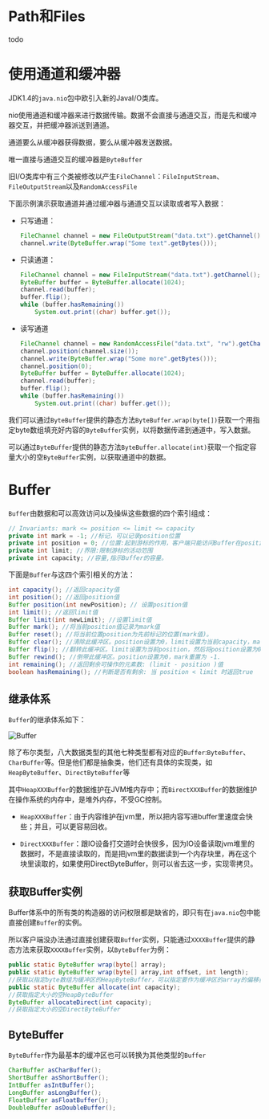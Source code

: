 # Path和Files

todo

# 使用通道和缓冲器

JDK1.4的`java.nio`包中欧引入新的JavaI/O类库。

nio使用通道和缓冲器来进行数据传输。数据不会直接与通道交互，而是先和缓冲器交互，并把缓冲器派送到通道。

通道要么从缓冲器获得数据，要么从缓冲器发送数据。

唯一直接与通道交互的缓冲器是`ByteBuffer`

旧I/O类库中有三个类被修改以产生`FileChannel`：`FileInputStream`、`FileOutputStream`以及`RandomAccessFile`

下面示例演示获取通道并通过缓冲器与通道交互以读取或者写入数据：

* 只写通道：

  ~~~java
  FileChannel channel = new FileOutputStream("data.txt").getChannel();
  channel.write(ByteBuffer.wrap("Some text".getBytes()));
  ~~~

* 只读通道：

  ~~~java
  FileChannel channel = new FileInputStream("data.txt").getChannel();
  ByteBuffer buffer = ByteBuffer.allocate(1024);
  channel.read(buffer);
  buffer.flip();
  while (buffer.hasRemaining())
      System.out.print((char) buffer.get());
  ~~~

* 读写通道

  ~~~java
  FileChannel channel = new RandomAccessFile("data.txt", "rw").getChannel();
  channel.position(channel.size());
  channel.write(ByteBuffer.wrap("Some more".getBytes()));
  channel.position(0);
  ByteBuffer buffer = ByteBuffer.allocate(1024);
  channel.read(buffer);
  buffer.flip();
  while (buffer.hasRemaining())
      System.out.print((char) buffer.get());
  ~~~

我们可以通过`ByteBuffer`提供的静态方法`ByteBuffer.wrap(byte[])`获取一个用指定byte数组填充好内容的`ByteBuffer`实例，以将数据传递到通道中，写入数据。

可以通过`ByteBuffer`提供的静态方法`ByteBuffer.allocate(int)`获取一个指定容量大小的空`ByteBuffer`实例，以获取通道中的数据。

# Buffer

`Buffer`由数据和可以高效访问以及操纵这些数据的四个索引组成：

~~~java
// Invariants: mark <= position <= limit <= capacity
private int mark = -1; //标记，可以记录position位置
private int position = 0; //位置:起到游标的作用，客户端只能访问Buffer在position处的数据
private int limit; //界限:限制游标的活动范围
private int capacity; //容量,指示Buffer的容量。
~~~

下面是`Buffer`与这四个索引相关的方法：

~~~java
int capacity(); //返回capacity值
int position(); //返回position值
Buffer position(int newPosition); // 设置position值
int limit(); //返回limit值
Buffer limit(int newLimit); //设置limit值
Buffer mark(); //将当前position值记录为mark值
Buffer reset(); //将当前位置position为先前标记的位置(mark值)。
Buffer clear(); //清除此缓冲区。position设置为0，limit设置为当前capacity，mark重置为-1。此方法不会真正删除Buffer存储的数据，而是通过重置索引，指示通道可以重新记录数据。只有当通道重新记录数据时，旧的记录才会被覆盖。
Buffer flip(); //翻转此缓冲区。limit设置为当前position，然后将position设置为0。mark重置为-1。此方法用于写入完数据后，准备从缓冲区读取数据。
Buffer rewind(); //倒带此缓冲区。position设置为0，mark重置为 -1.
int remaining(); //返回剩余可操作的元素数: (limit - position )值
boolean hasRemaining(); //判断是否有剩余: 当 position < limit 时返回true
~~~

## 继承体系

`Buffer`的继承体系如下：

![Buffer](https://gitee.com/wangziming707/note-pic/raw/master/img/Buffer.png)

除了布尔类型，八大数据类型的其他七种类型都有对应的`Buffer`:`ByteBuffer`、`CharBuffer`等。但是他们都是抽象类，他们还有具体的实现类，如`HeapByteBuffer`、`DirectByteBuffer`等

其中`HeapXXXBuffer`的数据维护在JVM堆内存中；而`BirectXXXBuffer`的数据维护在操作系统的内存中，是堆外内存，不受GC控制。

* `HeapXXXBuffer`：由于内容维护在jvm里，所以把内容写进buffer里速度会快些；并且，可以更容易回收。

* `DirectXXXBuffer`：跟IO设备打交道时会快很多，因为IO设备读取jvm堆里的数据时，不是直接读取的，而是把jvm里的数据读到一个内存块里，再在这个块里读取的，如果使用DirectByteBuffer，则可以省去这一步，实现零拷贝。

## 获取Buffer实例

Buffer体系中的所有类的构造器的访问权限都是缺省的，即只有在`java.nio`包中能直接创建`Buffer`的实例。

所以客户端没办法通过直接创建获取`Buffer`实例，只能通过`XXXXBuffer`提供的静态方法来获取`XXXXBuffer`实例，以`ByteBuffer`为例：

~~~java
public static ByteBuffer wrap(byte[] array);
public static ByteBuffer wrap(byte[] array,int offset, int length);
//获取以指定byte数组为缓冲区的HeapByteBuffer，可以指定要作为缓冲区的array的偏移量和长度
public static ByteBuffer allocate(int capacity);
//获取指定大小的空HeapByteBuffer
ByteBuffer allocateDirect(int capacity);
//获取指定大小的空DirectByteBuffer
~~~

## ByteBuffer

`ByteBuffer`作为最基本的缓冲区也可以转换为其他类型的`Buffer`

~~~java
CharBuffer asCharBuffer();
ShortBuffer asShortBuffer();
IntBuffer asIntBuffer();
LongBuffer asLongBuffer();
FloatBuffer asFloatBuffer();
DoubleBuffer asDoubleBuffer();
~~~



